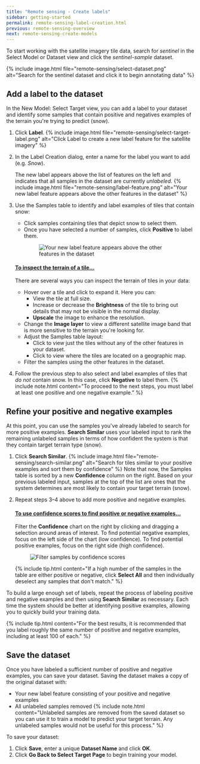```yaml
---
title: "Remote sensing - Create labels"
sidebar: getting-started
permalink: remote-sensing-label-creation.html
previous: remote-sensing-overview
next: remote-sensing-create-models
---
```


To start working with the satellite imagery tile data, search for *sentinel* in the Select Model or Dataset view and click the *sentinel-sample* dataset.

{% include image.html file="remote-sensing/select-dataset.png" alt="Search for the sentinel dataset and click it to begin annotating data" %}

## Add a label to the dataset ##

In the New Model: Select Target view, you can add a label to your dataset and identify some samples that contain positive and negatives examples of the terrain you're trying to predict (snow).

1. Click <span class="fa fa-tag"></span> **Label**.
   {% include image.html file="remote-sensing/select-target-label.png" alt="Click Label to create a new label feature for the satellite imagery" %}
2. In the Label Creation dialog, enter a name for the label you want to add (e.g. *Snow*).

   The new label appears above the list of features on the left and indicates that all samples in the dataset are currently *unlabeled*.
   {% include image.html file="remote-sensing/label-feature.png" alt="Your new label feature appears above the other features in the dataset" %}
3. Use the Samples table to identify and label examples of tiles that contain snow:
   <ul type="a">
     <li>Click samples containing tiles that depict snow to select them.</li>
     <li>
      Once you have selected a number of samples, click <span class="fa fa-plus-circle"></span> <b>Positive</b> to label them.
      <figure><img class="docimage" src="images/remote-sensing/select-positive.png" alt="Your new label feature appears above the other features in the dataset" /></figure>
    </li>
   </ul>
    <div class="panel-group" id="accordion">
    <div class="panel panel-default">
      <div class="panel-heading">
        <h4 class="panel-title"><a class="noCrossRef accordion-toggle" data-toggle="collapse" data-parent="#accordion" href="#collapseOne"><span class="fa fa-plus" aria-hidden="true"></span> To inspect the terrain of a tile...</a></h4>
      </div>
      <div id="collapseOne" class="panel-collapse collapse noCrossRef">
        <div class="panel-body">
          There are several ways you can inspect the terrain of tiles in your data:
          <ul>
            <li>Hover over a tile and click <span class="fa fa-search-plus"></span> to expand it. Here you can:
                <ul>
                    <li>View the tile at full size.</li>
                    <li>Increase or decrease the <span class="fa fa-adjust fa-rotate-180"></span> <b>Brightness</b> of the tile to bring out details that may not be visible in the normal display.</li>
                    <li><b>Upscale</b> the image to enhance the resolution.</li>
                </ul>
            </li>
            <li>Change the <span class="fa fa-clone"></span> <b>Image layer</b> to view a different satellite image band that is more sensitive to the terrain you're looking for.</li>
            <li>Adjust the Samples table layout:
              <ul>
                <li>Click <span class="fa fa-image"></span> to view just the tiles without any of the other features in your dataset.</li>
                <li>Click <span class="fa fa-globe"></span> to view where the tiles are located on a geographic map.</li>
              </ul>
            </li>
            <li>Filter the samples using the other features in the dataset.</li>
          </ul>
        </div>
      </div>
    </div>
   </div>
4. Follow the previous step to also select and label examples of tiles that *do not* contain snow. In this case, click <span class="fa fa-minus-circle"></span> **Negative** to label them.
   {% include note.html content="To proceed to the next steps, you must label at least one positive and one negative example." %}

## Refine your positive and negative examples ##

At this point, you can use the samples you've already labeled to search for more positive examples. **Search Similar** uses your labeled input to rank the remaining unlabeled samples in terms of how confident the system is that they contain target terrain type (snow).

1. Click **Search Similar**.
   {% include image.html file="remote-sensing/search-similar.png" alt="Search for tiles similar to your positive examples and sort them by confidence" %}
   Note that now, the Samples table is sorted by a new **Confidence** column on the right. Based on your previous labeled input, samples at the top of the list are ones that the system determines are most likely to contain your target terrain (snow).
2. Repeat steps 3&ndash;4 above to add more positive and negative examples.

   <div class="panel-group" id="accordion">
   <div class="panel panel-default">
     <div class="panel-heading">
       <h4 class="panel-title"><a class="noCrossRef accordion-toggle" data-toggle="collapse" data-parent="#accordion" href="#collapseTwo"><span class="fa fa-plus" aria-hidden="true"></span> To use confidence scores to find positive or negative examples...</a></h4>
     </div>
     <div id="collapseTwo" class="panel-collapse collapse noCrossRef">
       <div class="panel-body">
           Filter the <b>Confidence</b> chart on the right by clicking and dragging a selection around areas of interest. To find potential negative examples, focus on the left side of the chart (low confidence). To find potential positive examples, focus on the right side (high confidence).
           <figure><img class="docimage" src="images/remote-sensing/confidence-scores.png" alt="Filter samples by confidence scores" /></figure>
       </div>
     </div>
   </div>
   </div>
   {% include tip.html content="If a high number of the samples in the table are either positive or negative, click <b>Select All</b> and then individually deselect any samples that don't match." %}

To build a large enough set of labels, repeat the process of labeling positive and negative examples and then using **Search Similar** as necessary. Each time the system should be better at identifying positive examples, allowing you to quickly build your training data.

{% include tip.html content="For the best results, it is recommended that you label roughly the same number of positive and negative examples, including at least 100 of each." %}

## Save the dataset ##

Once you have labeled a sufficient number of positive and negative examples, you can save your dataset. Saving the dataset makes a copy of the original dataset with:

- Your new label feature consisting of your positive and negative examples
- All unlabeled samples removed
  {% include note.html content="Unlabeled samples are removed from the saved dataset so you can use it to train a model to predict your target terrain. Any unlabeled samples would not be useful for this process." %}

To save your dataset:

1. Click **Save**, enter a unique **Dataset Name** and click **OK**.
2. Click **Go Back to Select Target Page** to begin training your model.